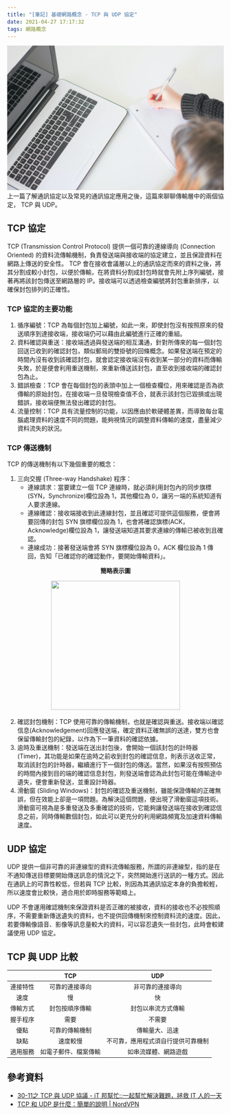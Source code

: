 ```yaml
---
title: "[筆記] 基礎網路概念 - TCP 與 UDP 協定"
date: 2021-04-27 17:17:32
tags: 網路概念
---
```

![](/uploads/note.jpg)
上一篇了解通訊協定以及常見的通訊協定應用之後，這篇來聊聊傳輸層中的兩個協定， TCP 與 UDP。
<!-- more -->
## TCP 協定

TCP (Transmission Control Protocol) 提供一個可靠的連線導向 (Connection Oriented) 的資料流傳輸機制，負責發送端與接收端的協定建立，並且保證資料在網路上傳送的安全性。 TCP 會在接收會議層以上的通訊協定而來的資料之後，將其分割成較小封包，以便於傳輸，在將資料分割成封包時就會先附上序列編號，接著再將該封包傳送至網路層的 IP。接收端可以透過檢查編號將封包重新排序，以確保封包排列的正確性。

### TCP 協定的主要功能

1. 循序編號：TCP 為每個封包加上編號，如此一來，即使封包沒有按照原來的發送順序到達接收端，接收端仍可以藉由此編號進行正確的重組。
2. 資料確認與重送：接收端透過與發送端的相互溝通，針對所傳來的每一個封包回送已收到的確認封包，類似郵局的雙掛號的回條概念。如果發送端在預定的時間內沒有收到該確認封包，就會認定接收端沒有收到某一部分的資料而傳輸失敗，於是便會利用重送機制，來重新傳送該封包，直至收到接收端的確認封包為止。
3. 錯誤檢查：TCP 會在每個封包的表頭中加上一個檢查欄位，用來確認是否為欲傳輸的原始封包，在接收端一旦發現檢查值不合，就表示該封包已毀損或出現錯誤，接收端便無法發出確認的封包。
4. 流量控制：TCP 具有流量控制的功能，以因應由於軟硬體差異，而導致每台電腦處理資料的速度不同的問題，能夠視情況的調整資料傳輸的速度，盡量減少資料流失的狀況。

### TCP 傳送機制

TCP 的傳送機制有以下幾個重要的概念：

1. 三向交握 (Three-way Handshake) 程序：
    * 連線請求：當要建立一個 TCP 連線時，就必須利用封包內的同步旗標(SYN，Synchronize)欄位設為 1，其他欄位為 0，讓另一端的系統知道有人要求連線。
    * 連線確認：接收端接收到此連線封包，並且確認可提供這個服務，便會將要回傳的封包 SYN 旗標欄位設為 1，也會將確認旗標(ACK， Acknowledge)欄位設為 1，讓發送端知道其要求連線的傳輸已被收到且確認。
    * 連線成功：接著發送端會將 SYN 旗標欄位設為 0，ACK 欄位設為 1 傳回，告知「已確認你的確認動作，要開始傳輸資料」。

**<center>簡略表示圖</center>**
<center><img src="https://i.imgur.com/TwYtApO.png" width = "300"  height = "300" alt=""></center>

2. 確認封包機制：TCP 使用可靠的傳輸機制，也就是確認與重送。接收端以確認信息(Acknowledgement)回應發送端，確定資料正確無誤的送達，雙方也會保留傳輸封包的紀錄，以作為下一筆資料的確認依據。
3. 逾時及重送機制：發送端在送出封包後，會開始一個該封包的計時器 (Timer)，其功能是如果在逾時之前收到封包的確認信息，則表示送收正常，取消該封包的計時器，繼續進行下一個封包的傳送。當然，如果沒有按照預估的時間內接到目的端的確認信息封包，則發送端會認為此封包可能在傳輸途中遺失，便會重新發送，並重設計時器。
4. 滑動窗 (Sliding Windows)：封包的確認及重送機制，雖能保證傳輸的正確無誤，但在效能上卻是一項問題。為解決這個問題，便出現了滑動窗這項技術。滑動窗可視為是多重發送及多重確認的技術，它能夠讓發送端在接收到確認信息之前，同時傳輸數個封包，如此可以更充分的利用網路頻寬及加速資料傳輸速度。

## UDP 協定

UDP 提供一個非可靠的非連線型的資料流傳輸服務，所謂的非連線型，指的是在不通知傳送目標要開始傳送訊息的情況之下，突然開始進行送訊的一種方式。因此在通訊上的可靠性較低，但若與 TCP 比較，則因為其通訊協定本身的負擔較輕，所以速度會比較快，適合用於即時服務等範疇上。

UDP 不會運用確認機制來保證資料是否正確的被接收，資料的接收也不必按照順序，不需要重新傳送遺失的資料，也不提供回傳機制來控制資料流的速度。因此，若要傳輸像語音、影像等訊息量較大的資料，可以容忍遺失一些封包，此時會較建議使用 UDP 協定。

## TCP 與 UDP 比較


|                |                   TCP                    |              UDP               |
|:--------------:|:------------------------------:|:------------------------------:|
|    連接特性    |              可靠的連接導向              |        非可靠的連接導向        |
|      速度      |                    慢                 |               快               |
|    傳輸方式    |              封包按順序傳輸              |       封包以串流方式傳輸       |
| 握手程序 |                       需要                |                   不需要             |
|    優點    |              可靠的傳輸機制              |       傳輸量大、迅速      |
|    缺點    |              速度較慢              |       不可靠，應用程式須自行提供可靠機制      |
|    適用服務    |   如電子郵件、檔案傳輸   | 如串流媒體、網路遊戲 |



## 參考資料
* [30-11之 TCP 與 UDP 協議 - iT 邦幫忙::一起幫忙解決難題，拯救 IT 人的一天](https://ithelp.ithome.com.tw/articles/10205476)
* [TCP 和 UDP 是什麼：簡單的說明 | NordVPN](https://nordvpn.com/zh-tw/blog/tcp-udp-bijiao/)